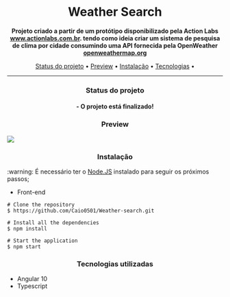 </header>
  <h1 align="center"> Weather Search</h1>
  <p align="center"> 
    <strong>Projeto criado a partir de um protótipo disponibilizado pela Action Labs <a href="https://www.actionlabs.com.br/">www.actionlabs.com.br</a>. 
    tendo como ideia criar um sistema de pesquisa de clima por cidade consumindo uma API fornecida pela OpenWeather
 <a href="https://openweathermap.org">openweathermap.org</a> </strong> 
  </p>
  <p align="center"> 
  <a href="#status">Status do projeto</a> •
    <a href="#preview">Preview</a> •
    <a href="#instalacao">Instalação</a> •
    <a href="#tecnologias">Tecnologias</a> •
  </p>
  <hr/>
</header>

<main>
  <div id="status">
    <h3 align="center">Status do projeto</h3>
    <h4 align="center">
      - O projeto está finalizado!
    </h4>
  </div>
  <div id="preview">
    <h3 align="center">Preview</h3>
    <img src="../img/Preview.gif">
  </div>
  <div id="instalacao">
    <h3 align="center">Instalação</h3>
    <p> :warning: É necessário ter o <a href="https://nodejs.org/en/" target="_blank">Node.JS</a> instalado para seguir os próximos passos; </p>
  <ul><li>Front-end</li></ul>

    # Clone the repository
    $ https://github.com/Caio0501/Weather-search.git
    
    # Install all the dependencies
    $ npm install

    # Start the application
    $ npm start

  <div id="tecnologias">
    <h3 align="center">Tecnologias utilizadas</h3>
    <ul>
      <li>Angular 10</li>
      <li>Typescript</li>
    </ul>
  </div>
</main>
